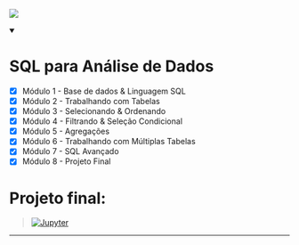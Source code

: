 ![](https://raw.githubusercontent.com/raafarosa/Ebac_Data_Scientist_General/main/utilities/newebac_logo_black_half.png)

</details>

<details open><summary><h1>SQL para Análise de Dados</h1></summary>

- [x] Módulo 1 - Base de dados & Linguagem SQL
- [x] Módulo 2 - Trabalhando com Tabelas
- [x] Módulo 3 - Selecionando & Ordenando
- [x] Módulo 4 - Filtrando & Seleção Condicional
- [x] Módulo 5 - Agregações
- [x] Módulo 6 - Trabalhando com Múltiplas Tabelas
- [x] Módulo 7 - SQL Avançado
- [x] Módulo 8 - Projeto Final
</details>

# Projeto final:
  > [![Jupyter](https://img.shields.io/badge/Jupyter-F37626.svg?&logo=Jupyter&logoColor=white)](https://github.com/raafarosa/Ebac_SQL_for_Data_Analysis/blob/main/Module%208%20-%20Projeto%20final/Module_8_Final_Project_Rafael_Rosa.ipynb) <br>

---
